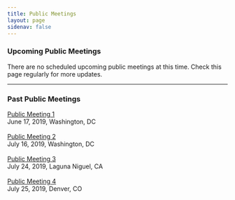 ```yaml
---
title: Public Meetings
layout: page
sidenav: false
---
```


### Upcoming Public Meetings 

There are no scheduled upcoming public meetings at this time. Check this page regularly for more updates. 
<hr>

### Past Public Meetings 

[Public Meeting 1]({{site.baseurl}}/master/assets//assets/uploads/PBRB%20Public%20Meeting%20July%2016%2C%20Agenda.pdf)<br>
June 17, 2019, Washington, DC</i>
<br>
<br>
[Public Meeting 2]({{site.baseurl}}/master/assets//assets/uploads/PBRB%20Public%20Meeting%20July%2016%2C%20Agenda.pdf)<br>
July 16, 2019, Washington, DC</i>
<br>
<br>
[Public Meeting 3]({{site.baseurl}}/master/assets//assets/uploads/PBRB%20Public%20Meeting%20July%2016%2C%20Agenda.pdf)<br>
July 24, 2019, Laguna Niguel, CA</i>
<br>
<br>
[Public Meeting 4]({{site.baseurl}}/master/assets//assets/uploads/PBRB%20Public%20Meeting%20July%2016%2C%20Agenda.pdf)<br>
July 25, 2019, Denver, CO</i>
